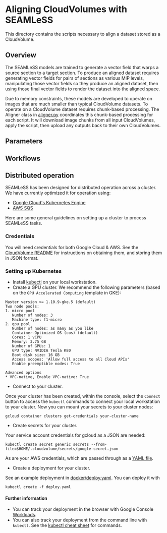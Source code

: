 # Aligning CloudVolumes with SEAMLeSS  
This directory contains the scripts necessary to align a dataset stored as a
CloudVolume.

## Overview  
The SEAMLeSS models are trained to generate a vector field that warps a source
section to a target section. To produce an aligned dataset requires generating 
vector fields for pairs of sections as various MIP levels, manipulating those 
vector fields so they produce an aligned dataset, then using those final vector 
fields to render the dataset into the aligned space.  

Due to memory constraints, these models are developed to operate on images that 
are much smaller than typical CloudVolume datasets. To operate on a CloudVolume 
dataset requires chunk-based processing. The Aligner class in [aligner.py](aligner.py) 
coordinates this chunk-based processing for each script. It will download image 
chunks from all input CloudVolumes, apply the script, then upload any outputs 
back to their own CloudVolumes.

## Parameters  

## Workflows  

## Distributed operation  
SEAMLeSS has been designed for distributed operation across a cluster. We have 
currently optimized it for operation using: 

* [Google Cloud's Kubernetes Engine](https://console.cloud.google.com/kubernetes)
* [AWS SQS](https://console.aws.amazon.com/sqs/)

Here are some general guidelines on setting up a cluster to process SEAMLeSS tasks.

### Credentials  
You will need credentials for both Google Cloud & AWS. See the 
[CloudVolume README](https://github.com/seung-lab/cloud-volume#credentials) 
for instructions on obtaining them, and storing them in JSON format.

### Setting up Kubernetes  
* Install [kubectl](https://kubernetes.io/docs/tasks/tools/install-kubectl/) 
on your local workstation.
* Create a GPU cluster. We recommend the following parameters (based on the `GPU Accelerated Computing` template in GKE):

```
Master version >= 1.10.9-gke.5 (default) 
Two node pools:
1. micro pool
   Number of nodes: 3
   Machine type: f1-micro
2. gpu pool
   Number of nodes: as many as you like
   Container-Optimized OS (cos) (default)
   Cores: 1 vCPU
   Memory: 3.75 GB
   Number of GPUs: 1
   GPU type: NVIDIA Tesla K80
   Boot disk size: 16 GB
   Access scopes: 'Allow full access to all Cloud APIs'
   Enable preemptible nodes: True

Advanced options
* VPC-native, Enable VPC-native: True
```

* Connect to your cluster.  

Once your cluster has been created, within the console, select the `Connect` button to access the `kubectl` commands to connect your local workstation to your cluster. Now you can mount your secrets to your cluster nodes:

```
gcloud container clusters get-credentials your-cluster-name 
```

* Create secrets for your cluster.  

Your service account credentials for gcloud as a JSON are needed:  

```
kubectl create secret generic secrets --from-file=$HOME/.cloudvolume/secrets/google-secret.json
```

As are your AWS credentials, which are passed through as a [YAML file](https://kubernetes.io/docs/concepts/configuration/secret/#creating-a-secret-manually).

* Create a deployment for your cluster.  

See an example deployment in [docker/deploy.yaml](docker/deploy.yaml). You 
can deploy it with

```
kubectl create -f deploy.yaml
```

#### Further information  
* You can track your deployment in the browser with Google Console [Workloads](https://console.cloud.google.com/kubernetes/workload).
* You can also track your deployment from the command line with `kubectl`. See the [kubectl cheat sheet](https://kubernetes.io/docs/user-guide/kubectl-cheatsheet/) for commands.  

